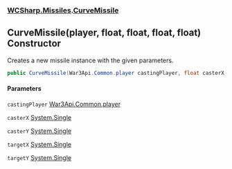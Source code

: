 ### [WCSharp.Missiles](WCSharp.Missiles.md 'WCSharp.Missiles').[CurveMissile](WCSharp.Missiles.CurveMissile.md 'WCSharp.Missiles.CurveMissile')

## CurveMissile(player, float, float, float, float) Constructor

Creates a new missile instance with the given parameters.

```csharp
public CurveMissile(War3Api.Common.player castingPlayer, float casterX, float casterY, float targetX, float targetY);
```
#### Parameters

<a name='WCSharp.Missiles.CurveMissile.CurveMissile(War3Api.Common.player,float,float,float,float).castingPlayer'></a>

`castingPlayer` [War3Api.Common.player](https://docs.microsoft.com/en-us/dotnet/api/War3Api.Common.player 'War3Api.Common.player')

<a name='WCSharp.Missiles.CurveMissile.CurveMissile(War3Api.Common.player,float,float,float,float).casterX'></a>

`casterX` [System.Single](https://docs.microsoft.com/en-us/dotnet/api/System.Single 'System.Single')

<a name='WCSharp.Missiles.CurveMissile.CurveMissile(War3Api.Common.player,float,float,float,float).casterY'></a>

`casterY` [System.Single](https://docs.microsoft.com/en-us/dotnet/api/System.Single 'System.Single')

<a name='WCSharp.Missiles.CurveMissile.CurveMissile(War3Api.Common.player,float,float,float,float).targetX'></a>

`targetX` [System.Single](https://docs.microsoft.com/en-us/dotnet/api/System.Single 'System.Single')

<a name='WCSharp.Missiles.CurveMissile.CurveMissile(War3Api.Common.player,float,float,float,float).targetY'></a>

`targetY` [System.Single](https://docs.microsoft.com/en-us/dotnet/api/System.Single 'System.Single')